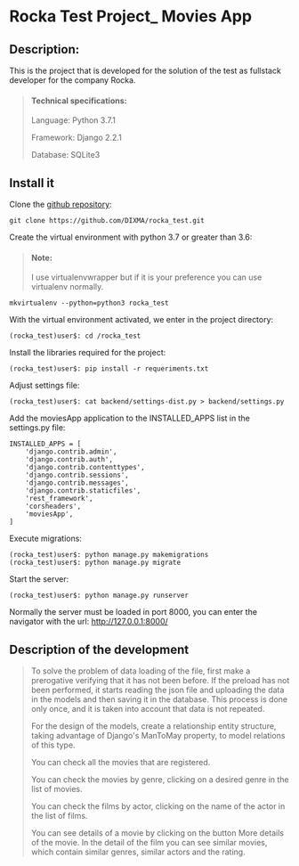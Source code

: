 # Rocka Test Project_ Movies App

## Description:
This is the project that is developed for the solution of the test as fullstack developer for the company Rocka.

> #### Technical specifications:
>Language: Python 3.7.1
>
>Framework: Django 2.2.1
>
>Database: SQLite3

## Install it

Clone the [github repository](https://github.com/DIXMA/rocka_test.git): 

```
git clone https://github.com/DIXMA/rocka_test.git
```

Create the virtual environment with python 3.7 or greater than 3.6:
> #### Note: 
> I use virtualenvwrapper but if it is your preference you can use virtualenv normally.
```
mkvirtualenv --python=python3 rocka_test
```

With the virtual environment activated, we enter in the project directory:
```
(rocka_test)user$: cd /rocka_test
```

Install the libraries required for the project:
```
(rocka_test)user$: pip install -r requeriments.txt
```

Adjust settings file:
```
(rocka_test)user$: cat backend/settings-dist.py > backend/settings.py
```

Add the moviesApp application to the INSTALLED_APPS list in the settings.py file:
```
INSTALLED_APPS = [
    'django.contrib.admin',
    'django.contrib.auth',
    'django.contrib.contenttypes',
    'django.contrib.sessions',
    'django.contrib.messages',
    'django.contrib.staticfiles',
    'rest_framework',
    'corsheaders',
    'moviesApp',
]
```

Execute migrations:
```
(rocka_test)user$: python manage.py makemigrations
(rocka_test)user$: python manage.py migrate
```

Start the server:
```
(rocka_test)user$: python manage.py runserver
```

Normally the server must be loaded in port 8000, you can enter the navigator with the url: http://127.0.0.1:8000/

## Description of the development
> To solve the problem of data loading of the file, first make a prerogative verifying that it has not been before. If the preload has not been performed, it starts reading the json file and uploading the data in the models and then saving it in the database. This process is done only once, and it is taken into account that data is not repeated.
> 
> For the design of the models, create a relationship entity structure, taking advantage of Django's ManToMay property, to model relations of this type.
>
> You can check all the movies that are registered.
>
> You can check the movies by genre, clicking on a desired genre in the list of movies.
>
> You can check the films by actor, clicking on the name of the actor in the list of films.
>
> You can see details of a movie by clicking on the button More details of the movie. In the detail of the film you can see similar movies, which contain similar genres, similar actors and the rating.